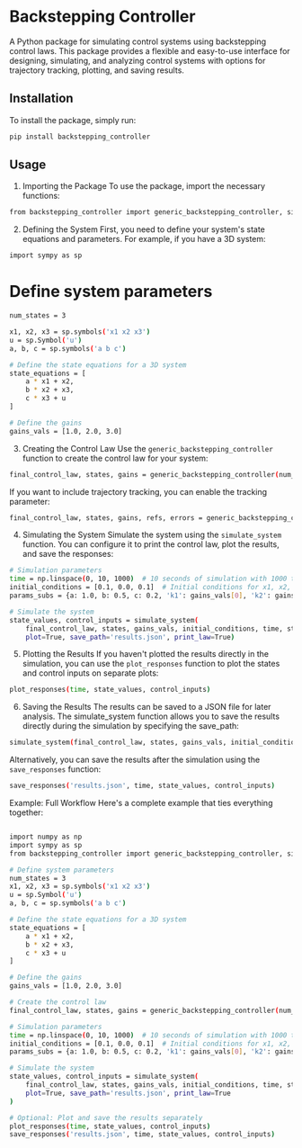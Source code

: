 # Backstepping Controller

A Python package for simulating control systems using backstepping control laws. This package provides a flexible and easy-to-use interface for designing, simulating, and analyzing control systems with options for trajectory tracking, plotting, and saving results.

## Installation

To install the package, simply run:

```bash
pip install backstepping_controller
```

## Usage

1. Importing the Package
To use the package, import the necessary functions:

```bash
from backstepping_controller import generic_backstepping_controller, simulate_system, plot_responses, save_responses
```

2. Defining the System
First, you need to define your system's state equations and parameters. For example, if you have a 3D system:

```bash
import sympy as sp
```

# Define system parameters
```bash
num_states = 3

x1, x2, x3 = sp.symbols('x1 x2 x3')
u = sp.Symbol('u')
a, b, c = sp.symbols('a b c')

# Define the state equations for a 3D system
state_equations = [
    a * x1 + x2,
    b * x2 + x3,
    c * x3 + u
]

# Define the gains
gains_vals = [1.0, 2.0, 3.0]
```

3. Creating the Control Law
Use the `generic_backstepping_controller` function to create the control law for your system:

```bash 
final_control_law, states, gains = generic_backstepping_controller(num_states, state_equations, 'u', gains_vals, tracking=False)
```

If you want to include trajectory tracking, you can enable the tracking parameter:

```bash 
final_control_law, states, gains, refs, errors = generic_backstepping_controller(num_states, state_equations, 'u', gains_vals, tracking=True)
```

4. Simulating the System
Simulate the system using the `simulate_system` function. You can configure it to print the control law, plot the results, and save the responses:

```bash 
# Simulation parameters
time = np.linspace(0, 10, 1000)  # 10 seconds of simulation with 1000 time steps
initial_conditions = [0.1, 0.0, 0.1]  # Initial conditions for x1, x2, x3
params_subs = {a: 1.0, b: 0.5, c: 0.2, 'k1': gains_vals[0], 'k2': gains_vals[1], 'k3': gains_vals[2]}

# Simulate the system
state_values, control_inputs = simulate_system(
    final_control_law, states, gains_vals, initial_conditions, time, state_equations, params_subs, 
    plot=True, save_path='results.json', print_law=True)
```

5. Plotting the Results
If you haven't plotted the results directly in the simulation, you can use the `plot_responses` function to plot the states and control inputs on separate plots:

```bash 
plot_responses(time, state_values, control_inputs)
```

6. Saving the Results
The results can be saved to a JSON file for later analysis. The simulate_system function allows you to save the results directly during the simulation by specifying the save_path:

```bash
simulate_system(final_control_law, states, gains_vals, initial_conditions, time, state_equations, params_subs, save_path='results.json')
```

Alternatively, you can save the results after the simulation using the `save_responses` function:

```bash
save_responses('results.json', time, state_values, control_inputs)
```

Example: Full Workflow
Here's a complete example that ties everything together:

```bash

import numpy as np
import sympy as sp
from backstepping_controller import generic_backstepping_controller, simulate_system, plot_responses, save_responses

# Define system parameters
num_states = 3
x1, x2, x3 = sp.symbols('x1 x2 x3')
u = sp.Symbol('u')
a, b, c = sp.symbols('a b c')

# Define the state equations for a 3D system
state_equations = [
    a * x1 + x2,
    b * x2 + x3,
    c * x3 + u
]

# Define the gains
gains_vals = [1.0, 2.0, 3.0]

# Create the control law
final_control_law, states, gains = generic_backstepping_controller(num_states, state_equations, 'u', gains_vals, tracking=False)

# Simulation parameters
time = np.linspace(0, 10, 1000)  # 10 seconds of simulation with 1000 time steps
initial_conditions = [0.1, 0.0, 0.1]  # Initial conditions for x1, x2, x3
params_subs = {a: 1.0, b: 0.5, c: 0.2, 'k1': gains_vals[0], 'k2': gains_vals[1], 'k3': gains_vals[2]}

# Simulate the system
state_values, control_inputs = simulate_system(
    final_control_law, states, gains_vals, initial_conditions, time, state_equations, params_subs, 
    plot=True, save_path='results.json', print_law=True
)

# Optional: Plot and save the results separately
plot_responses(time, state_values, control_inputs)
save_responses('results.json', time, state_values, control_inputs)
```

